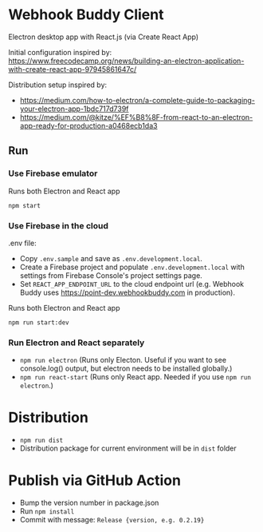 # Webhook Buddy Client

Electron desktop app with React.js (via Create React App)

Initial configuration inspired by: https://www.freecodecamp.org/news/building-an-electron-application-with-create-react-app-97945861647c/

Distribution setup inspired by:

- https://medium.com/how-to-electron/a-complete-guide-to-packaging-your-electron-app-1bdc717d739f
- https://medium.com/@kitze/%EF%B8%8F-from-react-to-an-electron-app-ready-for-production-a0468ecb1da3

## Run

### Use Firebase emulator

Runs both Electron and React app

```
npm start
```

### Use Firebase in the cloud

.env file:

- Copy `.env.sample` and save as `.env.development.local`.
- Create a Firebase project and populate `.env.development.local` with settings from Firebase Console's project settings page.
- Set `REACT_APP_ENDPOINT_URL` to the cloud endpoint url (e.g. Webhook Buddy uses https://point-dev.webhookbuddy.com in production).

Runs both Electron and React app

```
npm run start:dev
```

### Run Electron and React separately

- `npm run electron` (Runs only Electon. Useful if you want to see console.log() output, but electron needs to be installed globally.)
- `npm run react-start` (Runs only React app. Needed if you use `npm run electron`.)

# Distribution

- `npm run dist`
- Distribution package for current environment will be in `dist` folder

# Publish via GitHub Action

- Bump the version number in package.json
- Run `npm install`
- Commit with message: `Release {version, e.g. 0.2.19}`
